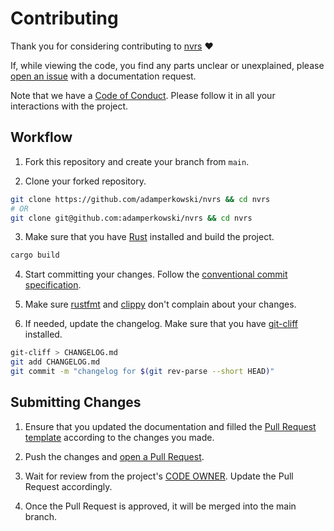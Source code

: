# Contributing

Thank you for considering contributing to [nvrs](https://github.com/adamperkowski/nvrs) ❤️

If, while viewing the code, you find any parts unclear or unexplained, please [open an issue](https://github.com/adamperkowski/nvrs/issues/new/choose) with a documentation request.

Note that we have a [Code of Conduct](./CODE_OF_CONDUCT.md). Please follow it in all your interactions with the project.

## Workflow

1. Fork this repository and create your branch from `main`.

2. Clone your forked repository.

```sh
git clone https://github.com/adamperkowski/nvrs && cd nvrs
# OR
git clone git@github.com:adamperkowski/nvrs && cd nvrs
```

3. Make sure that you have [Rust](https://rust-lang.org) installed and build the project.

```sh
cargo build
```

4. Start committing your changes. Follow the [conventional commit specification](https://conventionalcommits.org).

5. Make sure [rustfmt](https://github.com/rust-lang/rustfmt) and [clippy](https://github.com/rust-lang/rust-clippy) don't complain about your changes.

6. If needed, update the changelog. Make sure that you have [git-cliff](https://github.com/orhun/git-cliff) installed.

```sh
git-cliff > CHANGELOG.md
git add CHANGELOG.md
git commit -m "changelog for $(git rev-parse --short HEAD)"
```

## Submitting Changes

1. Ensure that you updated the documentation and filled the [Pull Request template](./.github/PULL_REQUEST_TEMPLATE.md) according to the changes you made.

2. Push the changes and [open a Pull Request](https://github.com/adamperkowski/nvrs/pull/new).

3. Wait for review from the project's [CODE OWNER](./.github/CODEOWNERS). Update the Pull Request accordingly.

4. Once the Pull Request is approved, it will be merged into the main branch.

<!--         The above guidelines were inspired by git-cliff's CONTRIBUTING.md          -->
<!--          Copyright (c) 2021-2024 Orhun Parmaksız, git-cliff contributors           -->
<!-- https://github.com/orhun/git-cliff/commit/2e65a72bb044bad94f2568c491e4907f92331a56 -->
